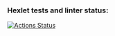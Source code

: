 ### Hexlet tests and linter status:
[![Actions Status](https://github.com/EinfachDietmar/python-project-49/actions/workflows/hexlet-check.yml/badge.svg)](https://github.com/EinfachDietmar/python-project-49/actions)
